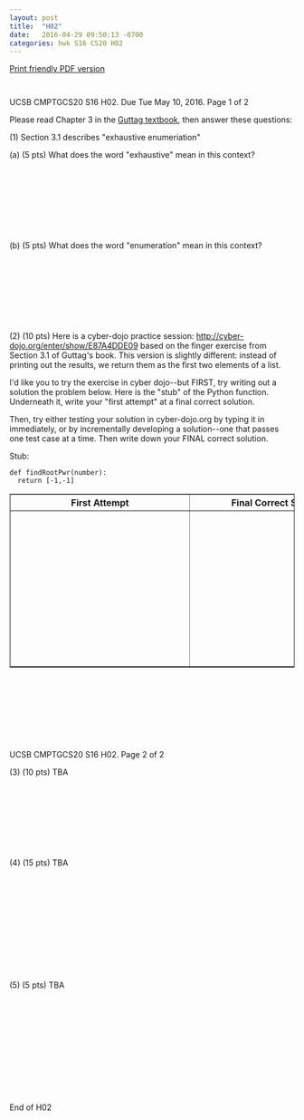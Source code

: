 ```yaml
---
layout: post
title:  "H02"
date:   2016-04-29 09:50:13 -0700
categories: hwk S16 CS20 H02
---
```


[Print friendly PDF version](http://www.cs.ucsb.edu/~pconrad/cs20/16S/pdf/CS20-S16-H02.pdf)

<div style="font-size:80%; page-break-before:always;">&nbsp;</div>

UCSB CMPTGCS20 S16 H02.  Due Tue May 10, 2016.  Page 1 of 2

Please read Chapter 3 in the [Guttag textbook](https://mitpress.mit.edu/books/introduction-computation-and-programming-using-python-0), then answer these questions:


(1) Section 3.1 describes "exhaustive enumeriation"

(a) (5 pts) What does the word "exhaustive" mean in this context? 

<div style="margin-bottom:8em;">&nbsp;</div>

(b) (5 pts) What does the word "enumeration" mean in this context? 

<div style="margin-bottom:8em;">&nbsp;</div>

(2) (10 pts) Here is a cyber-dojo practice session: http://cyber-dojo.org/enter/show/E87A4DDE09 based on the finger exercise from Section 3.1 of Guttag's book.     This version is slightly different: instead of printing out the results, we return them as the first two elements of a list.   

I'd like you to try the exercise in cyber dojo--but FIRST, try writing out a solution the problem below.   Here is the "stub" of the Python function.  Underneath it, write your "first attempt" at a final correct solution.

Then, try either testing your solution in cyber-dojo.org by typing it in immediately, or by incrementally developing a solution--one that passes one test case at a time.    Then write down your FINAL correct solution.   

Stub:
```
def findRootPwr(number):
  return [-1,-1]
```

<table border="1">
<tr>
 <th style="width:200px">First Attempt</th>
 <th style="width:200px">Final Correct Solution</th>
</tr>
<tr>
 <td border="1"><div style="margin-bottom:8em;width:300px;"><br><br><br><br><br><br><br></div></td>
 <td border="1"><div style="margin-bottom:8em;width:300px;">&nbsp;</div></td>
</tr>
</table>

<div style="margin-bottom:8em;page-break-after:always;">&nbsp;</div>

UCSB CMPTGCS20 S16 H02.    Page 2 of 2

(3) (10 pts) TBA

<div style="margin-bottom:8em;">&nbsp;</div>

(4) (15 pts) TBA


<div style="margin-bottom:12em;">&nbsp;</div>

(5) (5 pts) TBA

<div style="margin-bottom:12em;">&nbsp;</div>

End of H02

<div style="margin-bottom:1em;page-break-after:always">&nbsp;</div>
